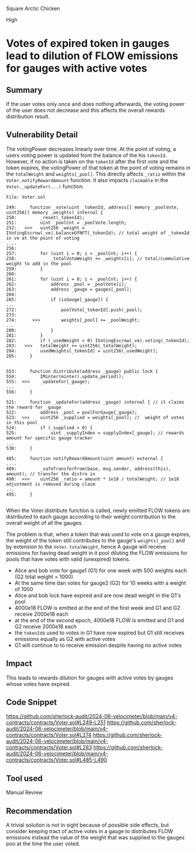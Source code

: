 Square Arctic Chicken

High

# Votes of expired token in gauges lead to dilution of FLOW emissions for gauges with active votes

## Summary
If the user votes only once and does nothing afterwards, the voting power of the user does not decrease and this affects the overall rewards distribution result.

## Vulnerability Detail

The votingPower decreases linearly over time. At the point of voting, a users voting power is updated from the balance of the his `tokenId`. However, if no action is taken on the `tokenId` after the first vote and the token expires, the votingPower of that token at the point of voting remains in the `totalWeight` and `weights[_pool]`. This directly affects `_ratio` within the `Voter.notifyRewardAmount` function. It also impacts `claimable` in the `Voter._updateFor(...)` function.

```solidity
File: Voter.sol

249:     function _vote(uint _tokenId, address[] memory _poolVote, uint256[] memory _weights) internal {
250:         _reset(_tokenId);
251:         uint _poolCnt = _poolVote.length;
252:   >>>   uint256 _weight = IVotingEscrow(_ve).balanceOfNFT(_tokenId); // total weight of _tokenId in ve at the point of voting
....
256: 
257:         for (uint i = 0; i < _poolCnt; i++) {
258:             _totalVoteWeight += _weights[i]; // total/cummulative weight to add in the pool
259:         }
260: 
261:         for (uint i = 0; i < _poolCnt; i++) {
262:             address _pool = _poolVote[i];
263:             address _gauge = gauges[_pool];
264: 
265:             if (isGauge[_gauge]) {
...
272:                 poolVote[_tokenId].push(_pool);
273: 
274:      >>>        weights[_pool] += _poolWeight;
...
280:             }
281:         }
282:         if (_usedWeight > 0) IVotingEscrow(_ve).voting(_tokenId);
283:   >>>   totalWeight += uint256(_totalWeight);
284:         usedWeights[_tokenId] = uint256(_usedWeight);
285:     }


553:     function distribute(address _gauge) public lock { 
554:         IMinter(minter).update_period();
555:  >>>    _updateFor(_gauge); 
...
556:     }

521:     function _updateFor(address _gauge) internal { // it claims the reward for _gauge
522:         address _pool = poolForGauge[_gauge];
523:  >>>    uint256 _supplied = weights[_pool]; //  weight of votes in this pool
524:         if (_supplied > 0) {
525:             uint _supplyIndex = supplyIndex[_gauge]; // rewards amount for specific gauge tracker
...
538:     }

485:     function notifyRewardAmount(uint amount) external {
....
489:         _safeTransferFrom(base, msg.sender, address(this), amount); // transfer the distro in
490:  >>>    uint256 _ratio = amount * 1e18 / totalWeight; // 1e18 adjustment is removed during claim
...
495:     }


```

When the Voter.distribute function is called, newly emitted FLOW tokens are distributed to each gauge according to their weight contribution to the overall weight of all the gauges.

The problem is that, when  a token that was used to vote on a gauge expires, the weight of the token still contributes to the gauge's `weights[_pool]` and by extension to the `Voter.totalWeight`, hence A gauge will receive emissions for having dead weight in it pool diluting the FLOW emissions for pools that have votes with valid (unexpired) tokens.


- Alice and bob vote for gauge1 (G1) for one week with 500 weights each (G2 total weight = 1000)
- At the same time dan votes for gauge2 (G2) for 10 weeks with a weight of 1000
- Alice and bob lock have expired and are now dead weight in the G1's pool
- 4000e18 FLOW is emitted at the end of the first week and G1 and G2 receive 2000e18 each 
- at the end of the second epoch, 4000e18 FLOW is emitted and G1 and G2 receive 2000e18 each 
- the `tokenId`s used to votes in G1 have now expired but G1 still receives emissions equally as G2 with active votes
- G1 will continue to to receive emission despite having no active votes



## Impact

This leads to rewards dilution for gauges with active votes by gauges whose votes have expired.

## Code Snippet
https://github.com/sherlock-audit/2024-06-velocimeter/blob/main/v4-contracts/contracts/Voter.sol#L249-L251
https://github.com/sherlock-audit/2024-06-velocimeter/blob/main/v4-contracts/contracts/Voter.sol#L274
https://github.com/sherlock-audit/2024-06-velocimeter/blob/main/v4-contracts/contracts/Voter.sol#L283
https://github.com/sherlock-audit/2024-06-velocimeter/blob/main/v4-contracts/contracts/Voter.sol#L485-L490

## Tool used

Manual Review

## Recommendation
A trivial solution is not in sight because of possible side effects, but consider keeping tract of active votes in a gauge to distributes FLOW emissions instead the value of the weight that was supplied to the gauges poo at the time the user voted.